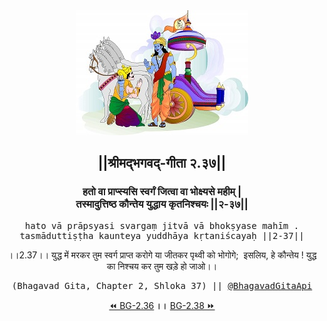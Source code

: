 <center><img src="../../asset/BG.png" alt="#API #bhagavadgitaapi #slok #nodejs #js #api #gitaapi #krishna #hinduism #vedic #ISKCON #shreemadbhagavadgita #technology"/>
<h2>||श्रीमद्‍भगवद्‍-गीता २.३७||</h2>
<h3>हतो वा प्राप्स्यसि स्वर्गं जित्वा वा भोक्ष्यसे महीम् |<br/>तस्मादुत्तिष्ठ कौन्तेय युद्धाय कृतनिश्चयः ||२-३७||</h3>
<pre>hato vā prāpsyasi svargaṃ jitvā vā bhokṣyase mahīm .<br/>tasmāduttiṣṭha kaunteya yuddhāya kṛtaniścayaḥ ||2-37||</pre>
<p>।।2.37।। युद्ध में मरकर तुम स्वर्ग प्राप्त करोगे या जीतकर पृथ्वी को भोगोगे;  इसलिय, हे कौन्तेय ! युद्ध का निश्चय कर तुम खड़े हो जाओ।।</p>
<pre>(Bhagavad Gita, Chapter 2, Shloka 37) || <a href="https://twitter.com/bhagavadgitaapi">@BhagavadGitaApi</a></pre><a href="../../2/36">⏪  BG-2.36</a><b>        ।।        </b><a href="../../2/38">BG-2.38  ⏩</a></center>